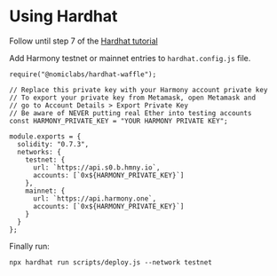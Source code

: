 # Using Hardhat

Follow until step 7 of the [Hardhat tutorial](https://hardhat.org/tutorial/)

Add Harmony testnet or mainnet entries to `hardhat.config.js` file.

```text
require("@nomiclabs/hardhat-waffle");

// Replace this private key with your Harmony account private key
// To export your private key from Metamask, open Metamask and
// go to Account Details > Export Private Key
// Be aware of NEVER putting real Ether into testing accounts
const HARMONY_PRIVATE_KEY = "YOUR HARMONY PRIVATE KEY";

module.exports = {
  solidity: "0.7.3",
  networks: {
    testnet: {
      url: `https://api.s0.b.hmny.io`,
      accounts: [`0x${HARMONY_PRIVATE_KEY}`]
    },
    mainnet: {
      url: `https://api.harmony.one`,
      accounts: [`0x${HARMONY_PRIVATE_KEY}`]
    }
  }
};
```

Finally run: 

```text
npx hardhat run scripts/deploy.js --network testnet
```



